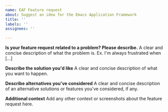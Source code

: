 ```yaml
---
name: EAF Feature request
about: Suggest an idea for the Emacs Application Framework
title: ''
labels: ''
assignees: ''

---
```


**Is your feature request related to a problem? Please describe.**
A clear and concise description of what the problem is. Ex. I'm always frustrated when [...]

**Describe the solution you'd like**
A clear and concise description of what you want to happen.

**Describe alternatives you've considered**
A clear and concise description of an alternative solutions or features you've considered, if any.

**Additional context**
Add any other context or screenshots about the feature request here.
